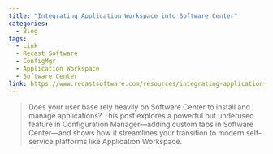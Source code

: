 ```yaml
---
title: "Integrating Application Workspace into Software Center"
categories:
  - Blog
tags:
  - Link
  - Recast Software
  - ConfigMgr
  - Application Workspace
  - Software Center
link: https://www.recastsoftware.com/resources/integrating-application-workspace-into-software-center/
---
```

>Does your user base rely heavily on Software Center to install and manage applications? This post explores a powerful but underused feature in Configuration Manager—adding custom tabs in Software Center—and shows how it streamlines your transition to modern self-service platforms like Application Workspace. 
